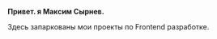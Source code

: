 **Привет. я Максим Сырнев.** 

Здесь запаркованы мои проекты по Frontend разработке.

<!---
MaksSyrnev/MaksSyrnev is a ✨ special ✨ repository because its `README.md` (this file) appears on your GitHub profile.
You can click the Preview link to take a look at your changes.
--->
